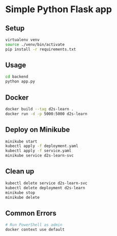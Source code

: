 # Simple Python Flask app

## Setup

```bash
virtualenv venv
source ./venv/bin/activate
pip install -r requirements.txt
```

## Usage

```bash
cd backend
python app.py
```

## Docker

```bash
docker build --tag d2s-learn .
docker run -d -p 5000:5000 d2s-learn
```

## Deploy on Minikube

```bash
minikube start
kubectl apply -f deployment.yaml
kubectl apply -f service.yaml
minikube service d2s-learn-svc
```

## Clean up

```bash
kubectl delete service d2s-learn-svc
kubectl delete deployment d2s-learn
minikube stop
minikube delete
```

## Common Errors

```bash
# Run PowerShell as admin
docker context use default
```